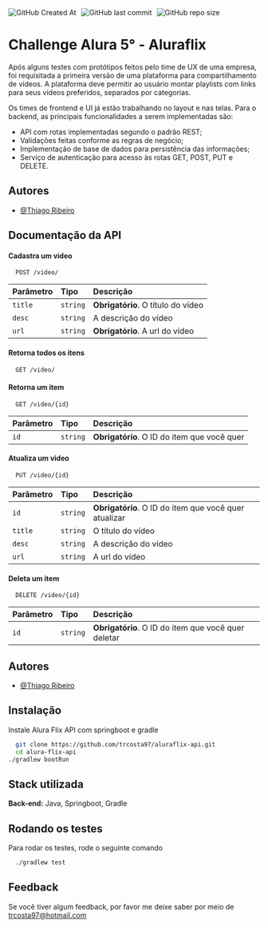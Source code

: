 <div style="display: flex; gap: 10px;">
    <img src="https://img.shields.io/github/created-at/trcosta97/aluraflix-api" alt="GitHub Created At">
    <img src="https://img.shields.io/github/last-commit/trcosta97/aluraflix-api" alt="GitHub last commit">
    <img src="https://img.shields.io/github/repo-size/trcosta97/aluraflix-api" alt="GitHub repo size">
</div>



# Challenge Alura 5° - Aluraflix

Após alguns testes com protótipos feitos pelo time de UX de uma empresa, foi requisitada a primeira versão de uma plataforma para compartilhamento de vídeos. A plataforma deve permitir ao usuário montar playlists com links para seus vídeos preferidos, separados por categorias.

Os times de frontend e UI já estão trabalhando no layout e nas telas. Para o backend, as principais funcionalidades a serem implementadas são:

- API com rotas implementadas segundo o padrão REST;
- Validações feitas conforme as regras de negócio;
- Implementação de base de dados para persistência das informações;
- Serviço de autenticação para acesso às rotas GET, POST, PUT e DELETE.

## Autores

- [@Thiago Ribeiro](https://www.github.com/octokatherine)


## Documentação da API

#### Cadastra um video

```http
  POST /video/
```

| Parâmetro   | Tipo       | Descrição                           |
| :---------- | :--------- | :---------------------------------- |
| `title` | `string` | **Obrigatório**. O título do vídeo |
| `desc` | `string` | A descrição do vídeo |
| `url` | `string` | **Obrigatório**. A url do vídeo |

#### Retorna todos os itens

```http
  GET /video/
```

#### Retorna um item

```http
  GET /video/{id}
```

| Parâmetro   | Tipo       | Descrição                                   |
| :---------- | :--------- | :------------------------------------------ |
| `id`      | `string` | **Obrigatório**. O ID do item que você quer |

#### Atualiza um video

```http
  PUT /video/{id}
```

| Parâmetro   | Tipo       | Descrição                           |
| :---------- | :--------- | :---------------------------------- |
| `id`      | `string` | **Obrigatório**. O ID do item que você quer atualizar |
| `title` | `string` | O título do vídeo |
| `desc` | `string` | A descrição do vídeo |
| `url` | `string` |  A url do vídeo |

#### Deleta um item

```http
  DELETE /video/{id}
```

| Parâmetro   | Tipo       | Descrição                                   |
| :---------- | :--------- | :------------------------------------------ |
| `id`      | `string` | **Obrigatório**. O ID do item que você quer deletar |






## Autores

- [@Thiago Ribeiro](https://www.github.com/trcosta97)


## Instalação

Instale Alura Flix API com springboot e gradle

```bash
  git clone https://github.com/trcosta97/aluraflix-api.git
  cd alura-flix-api
./gradlew bootRun

```
    
## Stack utilizada

**Back-end:** Java, Springboot, Gradle


## Rodando os testes

Para rodar os testes, rode o seguinte comando

```bash
  ./gradlew test

```


## Feedback

Se você tiver algum feedback, por favor me deixe saber por meio de trcosta97@hotmail.com

